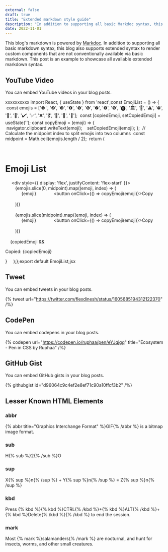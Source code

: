 ```yaml
---
external: false
draft: true
title: "Extended markdown style guide"
description: "In addition to supporting all basic Markdoc syntax, this template also supports extended markdown syntax to render custom components."
date: 2022-11-01
---
```


This blog's markdown is powered by [Markdoc](https://markdoc.dev/). In addition to supporting all basic markdown syntax, this blog also supports extended syntax to render custom components that are not conventionally available via basic markdown. This post is an example to showcase all available extended markdown syntax.

## YouTube Video

You can embed YouTube videos in your blog posts.

xxxxxxxxxx import React, { useState } from 'react';​const EmojiList = () => {  const emojis = ['❶ ', '❷', '❸', '❹', '❺', '❻', '❼', '❽', '❾', '⓿', '🏛️', '🚧', '⚠️', '⛔', '📕', '🌟', '✔️', '✅', '❌', '🎖️', '🔖', '📌', '📆'];  const [copiedEmoji, setCopiedEmoji] = useState('');​  const copyEmoji = (emoji) => {    navigator.clipboard.writeText(emoji);    setCopiedEmoji(emoji);  };​  // Calculate the midpoint index to split emojis into two columns  const midpoint = Math.ceil(emojis.length / 2);​  return (    <div>      <h1>Emoji List</h1>      <div style={{ display: 'flex', justifyContent: 'flex-start' }}>        <div>          {emojis.slice(0, midpoint).map((emoji, index) => (            <div key={index}>              <span>{emoji}</span>              <button onClick={() => copyEmoji(emoji)}>Copy</button>            </div>          ))}        </div>        <div>          {emojis.slice(midpoint).map((emoji, index) => (            <div key={index}>              <span>{emoji}</span>              <button onClick={() => copyEmoji(emoji)}>Copy</button>            </div>          ))}        </div>      </div>      {copiedEmoji && <p>Copied: {copiedEmoji}</p>}    </div>  );};​export default EmojiList;​jsx

## Tweet

You can embed tweets in your blog posts.

{% tweet url="https://twitter.com/flexdinesh/status/1605685194312122370" /%}

## CodePen

You can embed codepens in your blog posts.

{% codepen url="https://codepen.io/ruphaa/pen/eYJqjgq" title="Ecosystem - Pen in CSS by Ruphaa" /%}

## GitHub Gist

You can embed GitHub gists in your blog posts.

{% githubgist id="d96064c9c4ef2e8ef71c90a10ffcf3b2" /%}

## Lesser Known HTML Elements

### abbr

{% abbr title="Graphics Interchange Format" %}GIF{% /abbr %} is a bitmap image format.

### sub

H{% sub %}2{% /sub %}O

### sup

X{% sup %}n{% /sup %} + Y{% sup %}n{% /sup %} = Z{% sup %}n{% /sup %}

### kbd

Press {% kbd %}{% kbd %}CTRL{% /kbd %}+{% kbd %}ALT{% /kbd %}+{% kbd %}Delete{% /kbd %}{% /kbd %} to end the session.

### mark

Most {% mark %}salamanders{% /mark %} are nocturnal, and hunt for insects, worms, and other small creatures.
